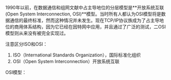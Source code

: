 1990年以前，在数据通信和组网文献中占主导地位的分层模型是**开放系统互联\(Open System Interconnection, OSI\)**模型。当时所有人都认为OSI模型将是数据通信的最终标准，然而这种情况并未发生。现在TCP/IP协议族成为了占主导地位的商用体系结构，因为它已经在因特网中应用，并且通过了广泛的测试，二OSI模型则从来没有被完全实现过。

注意区分ISO和OSI：

1. ISO（International Standards Organization），国际标准化组织
2. OSI（Open System Interconnection）开放系统互联

OSI模型：





